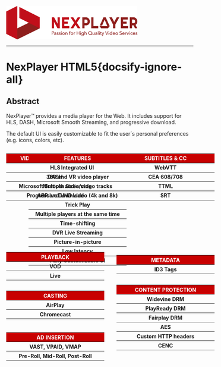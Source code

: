 <a id="introduction-top"> </a>


<img width="70%" text-align="center" src="./_images/logo.png" alt="logo of docsify-awesome repository" >

***

# NexPlayer HTML5{docsify-ignore-all}

## Abstract
NexPlayer™ provides a media player for the Web. It includes support for HLS, DASH, Microsoft Smooth Streaming, and progressive download.

The default UI is easily customizable to fit the user´s personal preferences (e.g. icons, colors, etc).

<style> .titles{color: #ffffff; width: 250px;}.table{position: absolute; }  .tableFeatures{left: 18rem} .tablePlayback{top: 44.5rem} .tableCasting{top: 51rem} .tableAds{top: 58rem} .tableSubs{left: 37.5em} .tableMetadata{left: 37.5em; top: 45rem;} .tableDRM{left: 37.5em; top: 50rem;} </style>


<table class="table table-sm">
 
  <tbody>
    <tr>
      <th class="titles" bgcolor="#C80000" scope="row">VIDEO DELIVERY FORMATS </th>      
    </tr>
    <tr>
      <th  scope="row">HLS </th>      
    </tr>
    <tr>
      <th  scope="row">DASH </th>      
    </tr>
    <tr>
      <th scope="row">Microsoft Smooth Streaming </th>      
    </tr>
    <tr>
      <th scope="row">Progressive Download </th>      
    </tr>
  </tbody>

  <table class="table tableFeatures">
 
  <tbody >
    <tr>
      <th colspan="3" class="titles" bgcolor="#C80000" scope="row">FEATURES</th>      
    </tr>
    <tr>
        <th>Integrated UI</th>
    </tr>
    <tr>
        <th>360 and VR video player</th>
    </tr>
    <tr>
        <th> Multiple audio/video tracks</th>
    </tr>
    <tr>
        <th>ABR and UHD video (4k and 8k)</th>
    </tr>
    <tr>
        <th>Trick Play</th>
    </tr>
    <tr>
        <th>Multiple players at the same time</th>
    </tr>
    <tr>
        <th>Time-shifting</th>
    </tr>
    <tr>
        <th>DVR Live Streaming</th>
    </tr>
    <tr>
        <th>Picture-in-picture</th>
    </tr>
    <tr>
        <th>Low latency</th>
    </tr>
    <tr>
        <th>Fully Customizable UI</th>
    </tr>
  </tbody>
  
</table>

</table>

<table class="table table-sm tablePlayback" >
 
  <tbody >
    <tr>
      <th colspan="3"  class="titles" bgcolor="##C80000" scope="row">PLAYBACK</th>      
    </tr>
    <tr>
        <th>VOD</th>
    </tr>
    <tr>
        <th>Live</th>
    </tr>
  </tbody>
  
</table>
<table class="table tableCasting">
 
  <tbody >
    <tr>
      <th colspan="3" bgcolor="##C80000"  class="titles" scope="column">CASTING</th>      
    </tr>
    <tr>
        <th>AirPlay</th>
    </tr>
    <tr>
        <th>Chromecast</th>
    </tr>
  </tbody>
  
</table>

<table class="table tableAds">
 
  <tbody >
    <tr>
      <th colspan="3" bgcolor="##C80000"  class="titles" scope="column">AD INSERTION</th>      
    </tr>
    <tr>
        <th>VAST, VPAID, VMAP</th>
    </tr>
    <tr>
        <th>Pre-Roll, Mid-Roll, Post-Roll</th>
    </tr>
  </tbody>
  
</table>

<table class="table table-sm tableSubs" >
 
  <tbody >
    <tr>
      <th colspan="3"  class="titles" bgcolor="##C80000" scope="row">SUBTITLES & CC</th>      
    </tr>
    <tr>
        <th>WebVTT</th>
    </tr>
    <tr>
        <th>CEA 608/708</th>
    </tr>
      <tr>
        <th>TTML</th>
    </tr>
      <tr>
        <th>SRT</th>
    </tr>
  </tbody>
  
</table>

<table class="table table-sm tableMetadata" >
 
  <tbody >
    <tr>
      <th colspan="3"  class="titles" bgcolor="##C80000" scope="row">METADATA</th>      
    </tr>
    <tr>
        <th>ID3 Tags</th>
    </tr>    
  </tbody>
  
</table>
<table class="table table-sm tableDRM" >
 
  <tbody >
    <tr>
      <th colspan="3"  class="titles" bgcolor="##C80000" scope="row">CONTENT PROTECTION</th>      
    </tr>
    <tr>
        <th>Widevine DRM</th>
    </tr>
    <tr>
        <th>PlayReady DRM</th>
    </tr>
      <tr>
        <th>Fairplay DRM</th>
    </tr>
      <tr>
        <th>AES</th>
    </tr>
       <tr>
        <th>Custom HTTP headers</th>
    </tr>
     <tr>
        <th>CENC</th>
    </tr>
  </tbody>
  
</table>
<pre style="background-color: #f8f8f800">



















</pre>






























